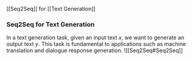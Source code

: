 [[Seq2Seq]] for [[Text Generation]]
### Seq2Seq for Text Generation
In a text generation task, given an input text $x$, we want to generate an output text $y$. This task is fundamental to applications such as machine translation and dialogue response generation.
![[Seq2Seq#Seq2Seq]]